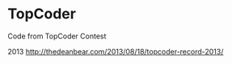 TopCoder
========

Code from TopCoder Contest

2013 
http://thedeanbear.com/2013/08/18/topcoder-record-2013/


